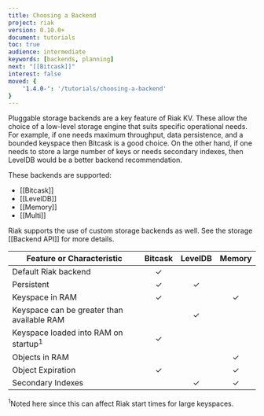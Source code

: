 ```yaml
---
title: Choosing a Backend
project: riak
version: 0.10.0+
document: tutorials
toc: true
audience: intermediate
keywords: [backends, planning]
next: "[[Bitcask]]"
interest: false
moved: {
    '1.4.0-': '/tutorials/choosing-a-backend'
}
---
```


Pluggable storage backends are a key feature of Riak KV. These allow the
choice of a low-level storage engine that suits specific operational
needs. For example, if one needs maximum throughput, data persistence,
and a bounded keyspace then Bitcask is a good choice. On the other hand,
if one needs to store a large number of keys or needs secondary indexes,
then LevelDB would be a better backend recommendation.

These backends are supported:

* [[Bitcask]]
* [[LevelDB]]
* [[Memory]]
* [[Multi]]

Riak supports the use of custom storage backends as well. See the
storage [[Backend API]] for more details.

|Feature or Characteristic                      |Bitcask|LevelDB|Memory|
|-----------------------------------------------|:-----:|:-----:|:----:|
|Default Riak backend                           |✓      |       |      |
|Persistent                                     |✓      |✓      |      |
|Keyspace in RAM                                |✓      |       |✓     |
|Keyspace can be greater than available RAM     |       |✓      |      |
|Keyspace loaded into RAM on startup<sup>1</sup>|✓      |       |      |
|Objects in RAM                                 |       |       |✓     |
|Object Expiration                              |✓      |       |✓     |
|Secondary Indexes                              |       |✓      |✓     |

<sup>1</sup>Noted here since this can affect Riak start times for large
keyspaces.
